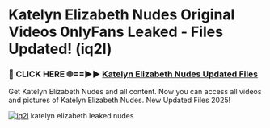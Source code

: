 # Katelyn Elizabeth Nudes Original Videos 0nlyFans Leaked - Files Updated! (iq2l)

<h3>🔴 CLICK HERE 🌐==►► <a href="https://tinyurl.com/yrmya6cz" rel="nofollow">Katelyn Elizabeth Nudes Updated Files</a></h3>

Get Katelyn Elizabeth Nudes and all content. Now you can access all videos and pictures of Katelyn Elizabeth Nudes. New Updated Files 2025!

[![iq2l](https://i.imgur.com/FMdXYCs.gif)](https://tinyurl.com/yrmya6cz)
katelyn elizabeth leaked nudes